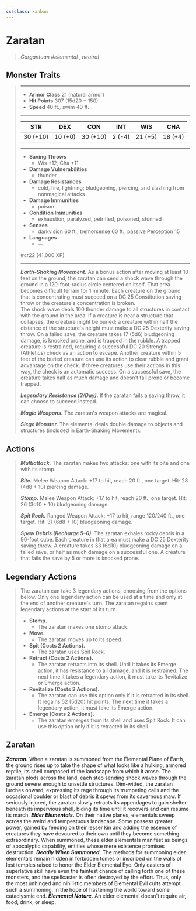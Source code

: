 ```yaml
---
cssclass: kanban
---
```


# Zaratan
>*Gargantuan #elemental , neutral*
## Monster Traits
>___
>- **Armor Class** 21 (natural armor)
>- **Hit Points** 307 (15d20 + 150)
>- **Speed** 40 ft., swim 40 ft.
>___
>|STR|DEX|CON|INT|WIS|CHA|
>|:---:|:---:|:---:|:---:|:---:|:---:|
>|30 (+10)|10 (+0)|30 (+10)|2 (-4)|21 (+5)|18 (+4)|
>___
>- **Saving Throws**
>	 - Wis +12, Cha +11
>- **Damage Vulnerabilities**
>	 - thunder
>- **Damage Resistances**
>	 - cold, fire, lightning; bludgeoning, piercing, and slashing from nonmagical attacks
>- **Damage Immunities**
>	 - poison
>- **Condition Immunities**
>	 - exhaustion, paralyzed, petrified, poisoned, stunned
>- **Senses**
>	 - darkvision 60 ft., tremorsense 60 ft., passive Perception 15
>- **Languages**
>	 - —
>
> #cr22 (41,000 XP)
>___
>***Earth-Shaking Movement.*** As a bonus action after moving at least 10 feet on the ground, the zaratan can send a shock wave through the ground in a 120-foot-radius circle centered on itself. That area becomes difficult terrain for 1 minute. Each creature on the ground that is concentrating must succeed on a DC 25 Constitution saving throw or the creature's concentration is broken.  
>The shock wave deals 100 thunder damage to all structures in contact with the ground in the area. If a creature is near a structure that collapses, the creature might be buried; a creature within half the distance of the structure's height must make a DC 25 Dexterity saving throw. On a failed save, the creature takes 17 (5d6) bludgeoning damage, is knocked prone, and is trapped in the rubble. A trapped creature is restrained, requiring a successful DC 20 Strength (Athletics) check as an action to escape. Another creature within 5 feet of the buried creature can use its action to clear rubble and grant advantage on the check. If three creatures use their actions in this way, the check is an automatic success. On a successful save, the creature takes half as much damage and doesn't fall prone or become trapped.  
>
>***Legendary Resistance (3/Day).*** If the zaratan fails a saving throw, it can choose to succeed instead.  
>
>***Magic Weapons.*** The zaratan's weapon attacks are magical.  
>
>***Siege Monster.*** The elemental deals double damage to objects and structures (included in Earth-Shaking Movement).  
>
## Actions
>***Multiattack.*** The zaratan makes two attacks: one with its bite and one with its stomp.  
>
>***Bite.*** Melee Weapon Attack: +17 to hit, reach 20 ft., one target. Hit: 28 (4d8 + 10) piercing damage.  
>
>***Stomp.*** Melee Weapon Attack: +17 to hit, reach 20 ft., one target. Hit: 26 (3d10 + 10) bludgeoning damage.  
>
>***Spit Rock.*** Ranged Weapon Attack: +17 to hit, range 120/240 ft., one target. Hit: 31 (6d8 + 10) bludgeoning damage.  
>
>***Spew Debris (Recharge 5–6).*** The zaratan exhales rocky debris in a 90-foot cube. Each creature in that area must make a DC 25 Dexterity saving throw. A creature takes 33 (6d10) bludgeoning damage on a failed save, or half as much damage on a successful one. A creature that fails the save by 5 or more is knocked prone.  
>
## Legendary Actions
>The zaratan can take 3 legendary actions, choosing from the options below. Only one legendary action can be used at a time and only at the end of another creature's turn. The zaratan regains spent legendary actions at the start of its turn.
>
>- **Stomp.**  
>	- The zaratan makes one stomp attack.
>- **Move.**  
>	- The zaratan moves up to its speed.
>- **Spit (Costs 2 Actions).**  
>	- The zaratan uses Spit Rock.
>- **Retract (Costs 2 Actions).**  
>	- The zaratan retracts into its shell. Until it takes its Emerge action, it has resistance to all damage, and it is restrained. The next time it takes a legendary action, it must take its Revitalize or Emerge action.
>- **Revitalize (Costs 2 Actions).**  
>	- The zaratan can use this option only if it is retracted in its shell. It regains 52 (5d20) hit points. The next time it takes a legendary action, it must take its Emerge action.
>- **Emerge (Costs 2 Actions).**  
>	- The zaratan emerges from its shell and uses Spit Rock. It can use this option only if it is retracted in its shell.
## Zaratan
***Zaratan.*** When a zaratan is summoned from the Elemental Plane of Earth, the ground rises up to take the shape of what looks like a hulking, armored reptile, its shell composed of the landscape from which it arose.
The zaratan plods across the land, each step sending shock waves through the ground severe enough to unsettle structures. Dim-witted, the zaratan lurches onward, expressing its rage through its trumpeting calls and the occasional boulder or blast of debris it spews from its cavernous maw. If seriously injured, the zaratan slowly retracts its appendages to gain shelter beneath its impervious shell, biding its time until it recovers and can resume its march.
***Elder Elementals.*** On their native planes, elementals sweep across the weird and tempestuous landscape. Some possess greater power, gained by feeding on their lesser kin and adding the essence of creatures they have devoured to their own until they become something extraordinary. When summoned, these elder elementals manifest as beings of apocalyptic capability, entities whose mere existence promises destruction.
***Deadly When Summoned.*** The methods for summoning elder elementals remain hidden in forbidden tomes or inscribed on the walls of lost temples raised to honor the Elder Elemental Eye. Only casters of superlative skill have even the faintest chance of calling forth one of these monsters, and the spellcaster is often destroyed by the effort. Thus, only the most unhinged and nihilistic members of Elemental Evil cults attempt such a summoning, in the hope of hastening the world toward some cataclysmic end.
***Elemental Nature.*** An elder elemental doesn't require air, food, drink, or sleep.